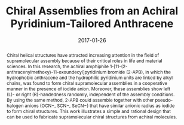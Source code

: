 ---
title: "Chiral Assemblies from an Achiral Pyridinium-Tailored Anthracene"
authors:
- Jun Hu
- Lei Gao
- You-Liang Zhu
- Peiyi Wang
- Yuan Lin
- Zhaoyan Sun
- Song Yang
- Qian Wang
date: "2017-01-26"
doi: "10.1002/chem.201604730"
publication_types: ["期刊文章"]
publication: "Chemistry – A European Journal"
abstract: "
<!--more-->
Chiral helical structures have attracted increasing attention  in the field of supramolecular assembly because of their critical roles  in life and material sciences. In this research, the achiral amphiphile  1-[11-(2-anthracenylmethoxy)-11-oxoundecyl]pyridinium bromide (2-APB),  in which the hydrophobic anthracene and the hydrophilic pyridinium units  are linked by alkyl chains, was found to form chiral supramolecular  assemblies in a cooperative manner in the presence of iodide anion.  Moreover, these assemblies show left (L)- or right (R)-handedness  randomly, independent of the assembly conditions. By using the same  method, 2-APB could assemble together with other pseudo-halogen anions  (OCN−, SCN−, SeCN−) that have similar anionic radius as iodide to form  chiral structures. This work illustrates a simple and rational design  that can be used to fabricate supramolecular chiral structures from  achiral molecules."
url_pdf: "https://onlinelibrary.wiley.com/doi/abs/10.1002/chem.201604730"
---